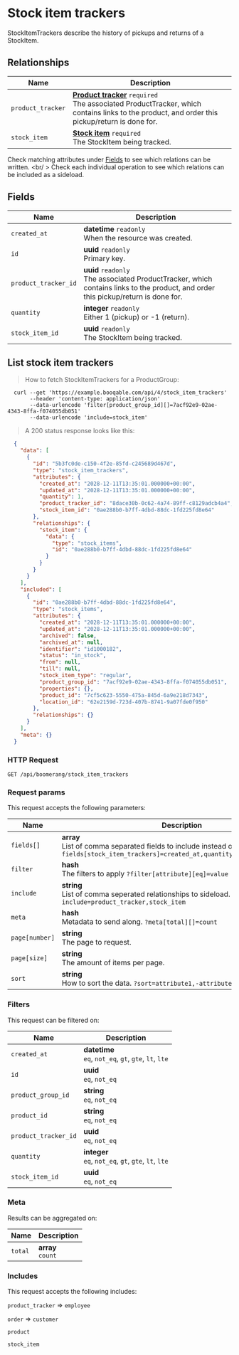 # Stock item trackers

StockItemTrackers describe the history of pickups and returns of a StockItem.

## Relationships
Name | Description
-- | --
`product_tracker` | **[Product tracker](#product-trackers)** `required`<br>The associated ProductTracker, which contains links to the product, and order this pickup/return is done for. 
`stock_item` | **[Stock item](#stock-items)** `required`<br>The StockItem being tracked. 


Check matching attributes under [Fields](#stock-item-trackers-fields) to see which relations can be written.
<br/ >
Check each individual operation to see which relations can be included as a sideload.
## Fields

 Name | Description
-- | --
`created_at` | **datetime** `readonly`<br>When the resource was created.
`id` | **uuid** `readonly`<br>Primary key.
`product_tracker_id` | **uuid** `readonly`<br>The associated ProductTracker, which contains links to the product, and order this pickup/return is done for. 
`quantity` | **integer** `readonly`<br>Either 1 (pickup) or -1 (return). 
`stock_item_id` | **uuid** `readonly`<br>The StockItem being tracked. 


## List stock item trackers


> How to fetch StockItemTrackers for a ProductGroup:

```shell
  curl --get 'https://example.booqable.com/api/4/stock_item_trackers'
       --header 'content-type: application/json'
       --data-urlencode 'filter[product_group_id][]=7acf92e9-02ae-4343-8ffa-f074055db051'
       --data-urlencode 'include=stock_item'
```

> A 200 status response looks like this:

```json
  {
    "data": [
      {
        "id": "5b3fc0de-c150-4f2e-85fd-c245689d467d",
        "type": "stock_item_trackers",
        "attributes": {
          "created_at": "2028-12-11T13:35:01.000000+00:00",
          "updated_at": "2028-12-11T13:35:01.000000+00:00",
          "quantity": 1,
          "product_tracker_id": "8dace30b-0c62-4a74-89ff-c8129adcb4a4",
          "stock_item_id": "0ae288b0-b7ff-4dbd-88dc-1fd225fd8e64"
        },
        "relationships": {
          "stock_item": {
            "data": {
              "type": "stock_items",
              "id": "0ae288b0-b7ff-4dbd-88dc-1fd225fd8e64"
            }
          }
        }
      }
    ],
    "included": [
      {
        "id": "0ae288b0-b7ff-4dbd-88dc-1fd225fd8e64",
        "type": "stock_items",
        "attributes": {
          "created_at": "2028-12-11T13:35:01.000000+00:00",
          "updated_at": "2028-12-11T13:35:01.000000+00:00",
          "archived": false,
          "archived_at": null,
          "identifier": "id1000182",
          "status": "in_stock",
          "from": null,
          "till": null,
          "stock_item_type": "regular",
          "product_group_id": "7acf92e9-02ae-4343-8ffa-f074055db051",
          "properties": {},
          "product_id": "7cf5c623-5550-475a-845d-6a9e218d7343",
          "location_id": "62e2159d-723d-407b-8741-9a07fde0f950"
        },
        "relationships": {}
      }
    ],
    "meta": {}
  }
```

### HTTP Request

`GET /api/boomerang/stock_item_trackers`

### Request params

This request accepts the following parameters:

Name | Description
-- | --
`fields[]` | **array** <br>List of comma separated fields to include instead of the default fields. `?fields[stock_item_trackers]=created_at,quantity,product_tracker_id`
`filter` | **hash** <br>The filters to apply `?filter[attribute][eq]=value`
`include` | **string** <br>List of comma seperated relationships to sideload. `?include=product_tracker,stock_item`
`meta` | **hash** <br>Metadata to send along. `?meta[total][]=count`
`page[number]` | **string** <br>The page to request.
`page[size]` | **string** <br>The amount of items per page.
`sort` | **string** <br>How to sort the data. `?sort=attribute1,-attribute2`


### Filters

This request can be filtered on:

Name | Description
-- | --
`created_at` | **datetime** <br>`eq`, `not_eq`, `gt`, `gte`, `lt`, `lte`
`id` | **uuid** <br>`eq`, `not_eq`
`product_group_id` | **string** <br>`eq`, `not_eq`
`product_id` | **string** <br>`eq`, `not_eq`
`product_tracker_id` | **uuid** <br>`eq`, `not_eq`
`quantity` | **integer** <br>`eq`, `not_eq`, `gt`, `gte`, `lt`, `lte`
`stock_item_id` | **uuid** <br>`eq`, `not_eq`


### Meta

Results can be aggregated on:

Name | Description
-- | --
`total` | **array** <br>`count`


### Includes

This request accepts the following includes:

`product_tracker` => 
`employee`


`order` => 
`customer`




`product`




`stock_item`





